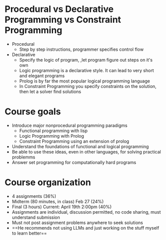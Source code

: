 # Procedural vs Declarative Programming vs Constraint Programming
- Procedural
	- Step by step instructions, programmer specifies control flow
- Declarative
	- Specify the logic of program, ,let program figure out steps on it's own
	- Logic programming is a declarative style. It can lead to very short and elegant programs
	- Prolog is by far the most popular logical programming language
	- In Constraint Programming you specify constraints on the solution, then let a solver find solutions
# Course goals
- Introduce major nonprocedural programming paradigms
	- Functional programming with lisp
	- Logic Programming with Prolog
	- Constraint Programming using an extension of prolog
- Understand the foundations of functional and logical programming
- Be able to use these ideas, even in other languages, for solving practical problemms
- Answer set programming for computationally hard programs
# Course organization
- 4 assignments (36%)
- Midterm (80 minutes, in class) Feb 27 (24%)
- Final (3 hours) Current: April 19th 2:00pm (40%)
- Assignments are individual, discussion permitted, no code sharing, must understand submission
- Must not post assignment problems anywhere to seek solutions
- ==He recommends not using LLMs and just working on the stuff myself to learn better==


